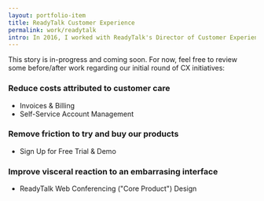 ```yaml
---
layout: portfolio-item
title: ReadyTalk Customer Experience
permalink: work/readytalk
intro: In 2016, I worked with ReadyTalk's Director of Customer Experience, Kim Wachtel, and various cross-functional teams in an effort to review, quantify, and improve our overall customer experience. We gathered many insights from our customers and internal teams to identify where we succeeded, where we fell short, and where we could invest to make the greatest impact to the business and our customers.
---
```

This story is in-progress and coming soon. For now, feel free to review some before/after work regarding our initial round of CX initiatives:

### Reduce costs attributed to customer care

- Invoices & Billing 
- Self-Service Account Management

### Remove friction to try and buy our products

- Sign Up for Free Trial & Demo

### Improve visceral reaction to an embarrasing interface

- ReadyTalk Web Conferencing ("Core Product") Design
